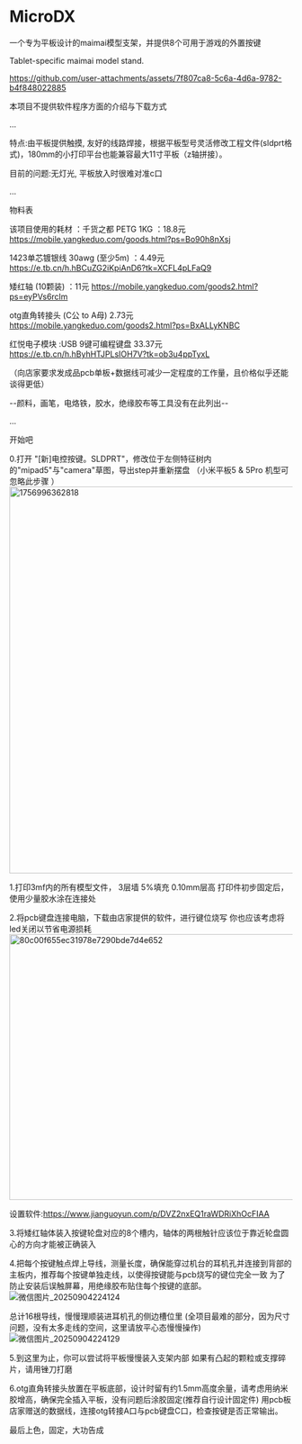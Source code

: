 # MicroDX
一个专为平板设计的maimai模型支架，并提供8个可用于游戏的外置按键





Tablet-specific maimai model stand.




https://github.com/user-attachments/assets/7f807ca8-5c6a-4d6a-9782-b4f848022885




本项目不提供软件程序方面的介绍与下载方式

...


特点:由平板提供触摸, 友好的线路焊接，根据平板型号灵活修改工程文件(sldprt格式)，180mm的小打印平台也能兼容最大11寸平板（z轴拼接）。


目前的问题:无灯光, 平板放入时很难对准c口


...

  物料表

该项目使用的耗材 ：千货之都 PETG 1KG ：18.8元
https://mobile.yangkeduo.com/goods.html?ps=Bo90h8nXsj

1423单芯镀银线 30awg (至少5m) ：4.49元
https://e.tb.cn/h.hBCuZG2iKpiAnD6?tk=XCFL4pLFaQ9

矮红轴 (10颗装) ：11元
https://mobile.yangkeduo.com/goods2.html?ps=eyPVs6rclm

otg直角转接头 (C公 to A母)  2.73元
https://mobile.yangkeduo.com/goods2.html?ps=BxALLyKNBC

红悦电子模块 :USB 9键可编程键盘 33.37元
https://e.tb.cn/h.hByhHTJPLsIOH7V?tk=ob3u4ppTyxL

（向店家要求发成品pcb单板+数据线可减少一定程度的工作量，且价格似乎还能谈得更低）

--颜料，画笔，电烙铁，胶水，绝缘胶布等工具没有在此列出--

...

开始吧

0.打开 "[新]电控按键。SLDPRT"，修改位于左侧特征树内的"mipad5"与"camera"草图，导出step并重新摆盘
（小米平板5 & 5Pro 机型可忽略此步骤 ）
<img width="1280" height="687" alt="1756996362818" src="https://github.com/user-attachments/assets/24f96f36-5d1b-4a57-8a78-6013c7cfef21" />


1.打印3mf内的所有模型文件， 3层墙  5%填充  0.10mm层高
打印件初步固定后，使用少量胶水涂在连接处

2.将pcb键盘连接电脑，下载由店家提供的软件，进行键位烧写
你也应该考虑将led关闭以节省电源损耗
<img width="605" height="472" alt="80c00f655ec31978e7290bde7d4e652" src="https://github.com/user-attachments/assets/68191312-93d4-4be2-b3b4-c0a97311866e" />

设置软件:https://www.jianguoyun.com/p/DVZ2nxEQ1raWDRiXhOcFIAA

3.将矮红轴体装入按键轮盘对应的8个槽内，轴体的两根触针应该位于靠近轮盘圆心的方向才能被正确装入

4.把每个按键触点焊上导线，测量长度，确保能穿过机台的耳机孔并连接到背部的主板内，推荐每个按键单独走线，以使得按键能与pcb烧写的键位完全一致
为了防止安装后误触屏幕，用绝缘胶布贴住每个按键的底部。
![微信图片_20250904224124](https://github.com/user-attachments/assets/f6c62ac2-c91a-4544-923b-08250b3d07d5)


总计16根导线，慢慢理顺装进耳机孔的侧边槽位里
(全项目最难的部分，因为尺寸问题，没有太多走线的空间，这里请放平心态慢慢操作)
![微信图片_20250904224129](https://github.com/user-attachments/assets/de28197e-5f19-4377-9f73-a84c55812848)




5.到这里为止，你可以尝试将平板慢慢装入支架内部
如果有凸起的颗粒或支撑碎片，请用锉刀打磨

6.otg直角转接头放置在平板底部，设计时留有约1.5mm高度余量，请考虑用纳米胶增高，确保完全插入平板，没有问题后涂胶固定(推荐自行设计固定件)
用pcb板店家赠送的数据线，连接otg转接A口与pcb键盘C口，检查按键是否正常输出。

最后上色，固定，大功告成

